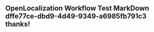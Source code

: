 <properties
ms.topic="hero-topic"
ms.test1="hero-topic"
ms.test2="test"/>


## OpenLocalization Workflow Test MarkDown dffe77ce-dbd9-4d49-9349-a6985fb791c3 thanks!



<!--HONumber=Sep16_HO1-->



